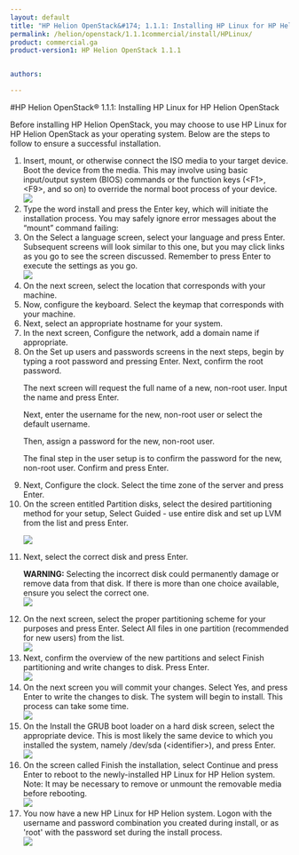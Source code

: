 ```yaml
---
layout: default
title: "HP Helion OpenStack&#174; 1.1.1: Installing HP Linux for HP Helion OpenStack"
permalink: /helion/openstack/1.1.1commercial/install/HPLinux/
product: commercial.ga
product-version1: HP Helion OpenStack 1.1.1


authors: 

---
```

<!--UNDER REVISION--> 


<script>

function PageRefresh {
onLoad="window.refresh"
}

PageRefresh();

</script>



#HP Helion OpenStack&#174; 1.1.1: Installing HP Linux for HP Helion OpenStack

Before installing HP Helion OpenStack, you may choose to use HP Linux for HP Helion OpenStack as your operating system. Below are the steps to follow to ensure a successful installation.

<ol><li>Insert, mount, or otherwise connect the  ISO media to your target device. Boot the device from the media. This may involve using basic input/output system (BIOS) commands or the function keys (&#60;F1&#62;, &#60;F9&#62;, and so on) to override the normal boot process of your device.
<br>
<img src="http://docs.hpcloud.com/content/documentation/media/hplinux/start.png"> <br>
</li>
<li>
Type the word install and press the Enter key, which will initiate the installation process. You may safely ignore error messages about the “mount” command failing:
</li>

<li>On the Select a language screen, select your language and press Enter.  
Subsequent screens will look similar to this one, but you may click links as you go to see the screen discussed. Remember to press Enter to execute the settings as you go.

<br>
<img src="http://docs.hpcloud.com/content/documentation/media/hplinux/language.png"><br>
</li>

<li>On the next screen, select the location that corresponds with your machine.
</li>

<li>Now,  configure the keyboard. Select the keymap that corresponds with your machine.
</li>

<li>Next, select an appropriate hostname for your system. </li>

<li>In the next screen, Configure the network, add a domain name if appropriate.
</li>

<li>On the Set up users and passwords screens in the next steps, begin by typing a root password and pressing Enter.  Next, confirm the root password. 

The next screen will request the full name of a new, non-root user. Input the name and press Enter.  

Next, enter the username for the new, non-root user or select the default username.
	  
Then, assign a password for the new, non-root user.
	  
The final step in the user setup is to confirm the password for the new, non-root user. Confirm and press Enter. 
</li>

<li>Next, Configure the clock. Select the time zone of the server and press Enter. 
</li>

<li>On the screen entitled Partition disks, select the desired partitioning method for your setup, Select Guided - use entire disk and set up LVM from the list and press Enter.

<img src="http://docs.hpcloud.com/content/documentation/media/hplinux/partition1.png"> <br>
</li>

<li>Next, select the correct disk and press Enter.

**WARNING:** Selecting the incorrect disk could permanently damage or remove data from that disk. If there is more than one choice available, ensure you select the correct one.
<br>
<img src="http://docs.hpcloud.com/content/documentation/media/hplinux/partition2.png"><br></li>

<li>On the next screen, select the proper partitioning scheme for your purposes and press Enter. Select All files in one partition (recommended for new users) from the list.
<br>
<img src="http://docs.hpcloud.com/content/documentation/media/hplinux/partition3.png"><br>

</li>

<li>Next, confirm the overview of the new partitions and select Finish partitioning and write changes to disk. Press Enter.
<br>
<img src="http://docs.hpcloud.com/content/documentation/media/hplinux/partition4.png"><br>
</li>

<li>On the next screen you will commit your changes. Select Yes, and press Enter to write the changes to disk. The system will begin to install. This process can take some time. 
<br>
<img src="http://docs.hpcloud.com/content/documentation/media/hplinux/partition5.png"><br>

</li>

<li>On the Install the GRUB boot loader on a hard disk screen, select the appropriate device. This is most likely the same device to which you installed the system, namely /dev/sda (&#60;identifier&#62;), and press Enter.
<br>
<img src="http://docs.hpcloud.com/content/documentation/media/hplinux/partition6.png"><br>
</li>

<li>On the screen called Finish the installation, select Continue and press Enter to reboot to the newly-installed HP Linux for HP Helion system. 
Note: It may be necessary to remove or unmount the removable media before rebooting.
<br>
<img src="http://docs.hpcloud.com/content/documentation/media/hplinux/partition7.png"><br>

</li>

<li>You now have a new HP Linux for HP Helion system. Logon with the username and password combination you created during install, or as 'root' with the password set during the install process. 
<br>
<img src="http://docs.hpcloud.com/content/documentation/media/hplinux/done.png"><br>

</li>
</ol>